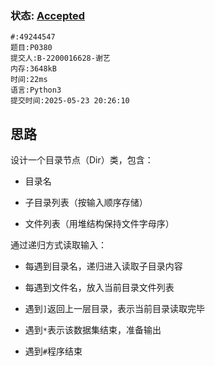 ### 状态: [Accepted](http://dsbpython.openjudge.cn/dspythonbook/solution/49244547)
```
#:49244547
题目:P0380
提交人:B-2200016628-谢艺
内存:3648kB
时间:22ms
语言:Python3
提交时间:2025-05-23 20:26:10
```
## 思路
设计一个目录节点（Dir）类，包含：

- 目录名
    
- 子目录列表（按输入顺序存储）
    
- 文件列表（用堆结构保持文件字母序）


通过递归方式读取输入：

- 每遇到目录名，递归进入读取子目录内容
    
- 每遇到文件名，放入当前目录文件列表
    
- 遇到`]`返回上一层目录，表示当前目录读取完毕
    
- 遇到`*`表示该数据集结束，准备输出
    
- 遇到`#`程序结束


